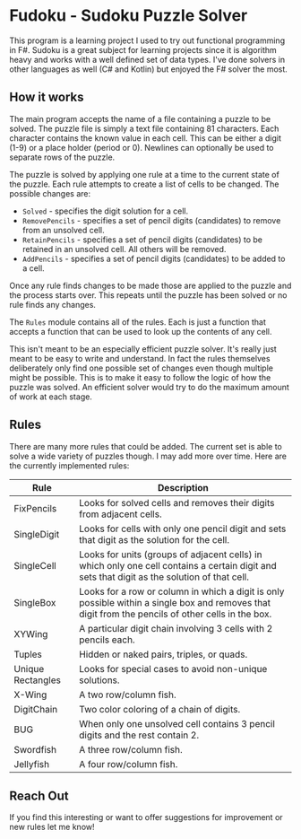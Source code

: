 # Fudoku - Sudoku Puzzle Solver

This program is a learning project I used to try out functional programming in F#.
Sudoku is a great subject for learning projects since it is algorithm heavy and works with a well defined set of data types.
I've done solvers in other languages as well (C# and Kotlin) but enjoyed the F# solver the most.

## How it works

The main program accepts the name of a file containing a puzzle to be solved.
The puzzle file is simply a text file containing 81 characters.
Each character contains the known value in each cell.
This can be either a digit (1-9) or a place holder (period or 0).
Newlines can optionally be used to separate rows of the puzzle.

The puzzle is solved by applying one rule at a time to the current state of the puzzle.
Each rule attempts to create a list of cells to be changed.
The possible changes are:

- `Solved` - specifies the digit solution for a cell.
- `RemovePencils` - specifies a set of pencil digits (candidates) to remove from an unsolved cell.
- `RetainPencils` - specifies a set of pencil digits (candidates) to be retained in an unsolved cell.  All others will be removed.
- `AddPencils` - specifies a set of pencil digits (candidates) to be added to a cell.

Once any rule finds changes to be made those are applied to the puzzle and the process starts over.
This repeats until the puzzle has been solved or no rule finds any changes.

The `Rules` module contains all of the rules.
Each is just a function that accepts a function that can be used to look up the contents of any cell.

This isn't meant to be an especially efficient puzzle solver.
It's really just meant to be easy to write and understand.
In fact the rules themselves deliberately only find one possible set of changes even though multiple might be possible.
This is to make it easy to follow the logic of how the puzzle was solved.
An efficient solver would try to do the maximum amount of work at each stage.

## Rules

There are many more rules that could be added.
The current set is able to solve a wide variety of puzzles though.
I may add more over time.
Here are the currently implemented rules:

| Rule | Description |
|---|---|
| FixPencils | Looks for solved cells and removes their digits from adjacent cells. |
| SingleDigit | Looks for cells with only one pencil digit and sets that digit as the solution for the cell. |
| SingleCell | Looks for units (groups of adjacent cells) in which only one cell contains a certain digit and sets that digit as the solution of that cell. |
| SingleBox | Looks for a row or column in which a digit is only possible within a single box and removes that digit from the pencils of other cells in the box. |
| XYWing | A particular digit chain involving 3 cells with 2 pencils each. |
| Tuples | Hidden or naked pairs, triples, or quads. |
| Unique Rectangles | Looks for special cases to avoid non-unique solutions. |
| X-Wing | A two row/column fish. |
| DigitChain | Two color coloring of a chain of digits. |
| BUG | When only one unsolved cell contains 3 pencil digits and the rest contain 2. |
| Swordfish | A three row/column fish. |
| Jellyfish | A four row/column fish. |

## Reach Out

If you find this interesting or want to offer suggestions for improvement or new rules let me know!
